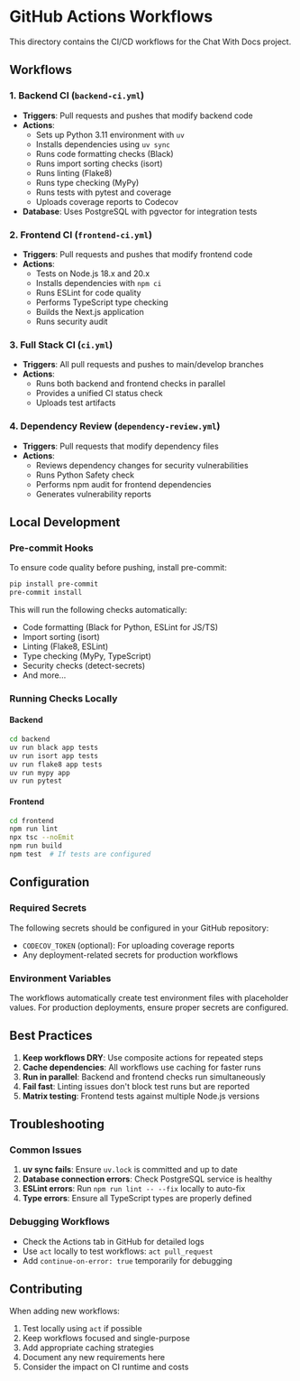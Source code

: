 # GitHub Actions Workflows

This directory contains the CI/CD workflows for the Chat With Docs project.

## Workflows

### 1. Backend CI (`backend-ci.yml`)

- **Triggers**: Pull requests and pushes that modify backend code
- **Actions**:
  - Sets up Python 3.11 environment with `uv`
  - Installs dependencies using `uv sync`
  - Runs code formatting checks (Black)
  - Runs import sorting checks (isort)
  - Runs linting (Flake8)
  - Runs type checking (MyPy)
  - Runs tests with pytest and coverage
  - Uploads coverage reports to Codecov
- **Database**: Uses PostgreSQL with pgvector for integration tests

### 2. Frontend CI (`frontend-ci.yml`)

- **Triggers**: Pull requests and pushes that modify frontend code
- **Actions**:
  - Tests on Node.js 18.x and 20.x
  - Installs dependencies with `npm ci`
  - Runs ESLint for code quality
  - Performs TypeScript type checking
  - Builds the Next.js application
  - Runs security audit

### 3. Full Stack CI (`ci.yml`)

- **Triggers**: All pull requests and pushes to main/develop branches
- **Actions**:
  - Runs both backend and frontend checks in parallel
  - Provides a unified CI status check
  - Uploads test artifacts

### 4. Dependency Review (`dependency-review.yml`)

- **Triggers**: Pull requests that modify dependency files
- **Actions**:
  - Reviews dependency changes for security vulnerabilities
  - Runs Python Safety check
  - Performs npm audit for frontend dependencies
  - Generates vulnerability reports

## Local Development

### Pre-commit Hooks

To ensure code quality before pushing, install pre-commit:

```bash
pip install pre-commit
pre-commit install
```

This will run the following checks automatically:

- Code formatting (Black for Python, ESLint for JS/TS)
- Import sorting (isort)
- Linting (Flake8, ESLint)
- Type checking (MyPy, TypeScript)
- Security checks (detect-secrets)
- And more...

### Running Checks Locally

#### Backend

```bash
cd backend
uv run black app tests
uv run isort app tests
uv run flake8 app tests
uv run mypy app
uv run pytest
```

#### Frontend

```bash
cd frontend
npm run lint
npx tsc --noEmit
npm run build
npm test  # If tests are configured
```

## Configuration

### Required Secrets

The following secrets should be configured in your GitHub repository:

- `CODECOV_TOKEN` (optional): For uploading coverage reports
- Any deployment-related secrets for production workflows

### Environment Variables

The workflows automatically create test environment files with placeholder
values. For production deployments, ensure proper secrets are
configured.

## Best Practices

1. **Keep workflows DRY**: Use composite actions for repeated steps
2. **Cache dependencies**: All workflows use caching for faster runs
3. **Run in parallel**: Backend and frontend checks run simultaneously
4. **Fail fast**: Linting issues don't block test runs but are reported
5. **Matrix testing**: Frontend tests against multiple Node.js versions

## Troubleshooting

### Common Issues

1. **uv sync fails**: Ensure `uv.lock` is committed and up to date
2. **Database connection errors**: Check PostgreSQL service is healthy
3. **ESLint errors**: Run `npm run lint -- --fix` locally to auto-fix
4. **Type errors**: Ensure all TypeScript types are properly defined

### Debugging Workflows

- Check the Actions tab in GitHub for detailed logs
- Use `act` locally to test workflows: `act pull_request`
- Add `continue-on-error: true` temporarily for debugging

## Contributing

When adding new workflows:

1. Test locally using `act` if possible
2. Keep workflows focused and single-purpose
3. Add appropriate caching strategies
4. Document any new requirements here
5. Consider the impact on CI runtime and costs
